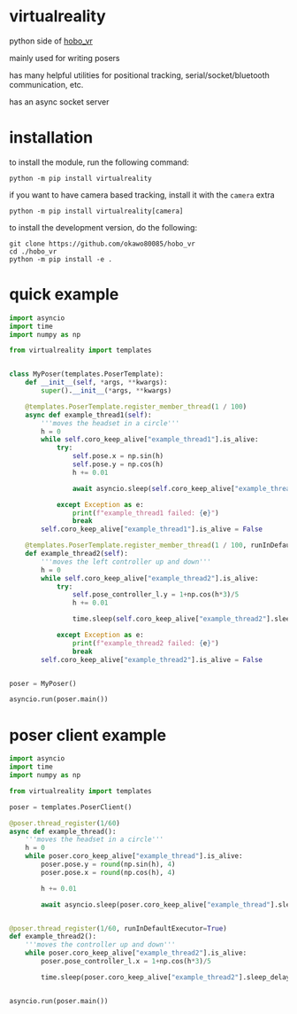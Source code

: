 # virtualreality
python side of [hobo_vr](https://github.com/okawo80085/hobo_vr)

mainly used for writing posers

has many helpful utilities for positional tracking, serial/socket/bluetooth communication, etc.

has an async socket server

# installation
to install the module, run the following command:
```
python -m pip install virtualreality
```
if you want to have camera based tracking, install it with the `camera` extra
```
python -m pip install virtualreality[camera]
```

to install the development version, do the following:
```
git clone https://github.com/okawo80085/hobo_vr
cd ./hobo_vr
python -m pip install -e .
```

# quick example
```python
import asyncio
import time
import numpy as np

from virtualreality import templates


class MyPoser(templates.PoserTemplate):
    def __init__(self, *args, **kwargs):
        super().__init__(*args, **kwargs)

    @templates.PoserTemplate.register_member_thread(1 / 100)
    async def example_thread1(self):
        '''moves the headset in a circle'''
        h = 0
        while self.coro_keep_alive["example_thread1"].is_alive:
            try:
                self.pose.x = np.sin(h)
                self.pose.y = np.cos(h)
                h += 0.01

                await asyncio.sleep(self.coro_keep_alive["example_thread1"].sleep_delay)

            except Exception as e:
                print(f"example_thread1 failed: {e}")
                break
        self.coro_keep_alive["example_thread1"].is_alive = False

    @templates.PoserTemplate.register_member_thread(1 / 100, runInDefaultExecutor=True)
    def example_thread2(self):
        '''moves the left controller up and down'''
        h = 0
        while self.coro_keep_alive["example_thread2"].is_alive:
            try:
                self.pose_controller_l.y = 1+np.cos(h*3)/5
                h += 0.01

                time.sleep(self.coro_keep_alive["example_thread2"].sleep_delay)

            except Exception as e:
                print(f"example_thread2 failed: {e}")
                break
        self.coro_keep_alive["example_thread2"].is_alive = False


poser = MyPoser()

asyncio.run(poser.main())
```

# poser client example
```python
import asyncio
import time
import numpy as np

from virtualreality import templates

poser = templates.PoserClient()

@poser.thread_register(1/60)
async def example_thread():
    '''moves the headset in a circle'''
    h = 0
    while poser.coro_keep_alive["example_thread"].is_alive:
        poser.pose.y = round(np.sin(h), 4)
        poser.pose.x = round(np.cos(h), 4)

        h += 0.01

        await asyncio.sleep(poser.coro_keep_alive["example_thread"].sleep_delay)


@poser.thread_register(1/60, runInDefaultExecutor=True)
def example_thread2():
    '''moves the controller up and down'''
    while poser.coro_keep_alive["example_thread2"].is_alive:
        poser.pose_controller_l.x = 1+np.cos(h*3)/5

        time.sleep(poser.coro_keep_alive["example_thread2"].sleep_delay)


asyncio.run(poser.main())
```
